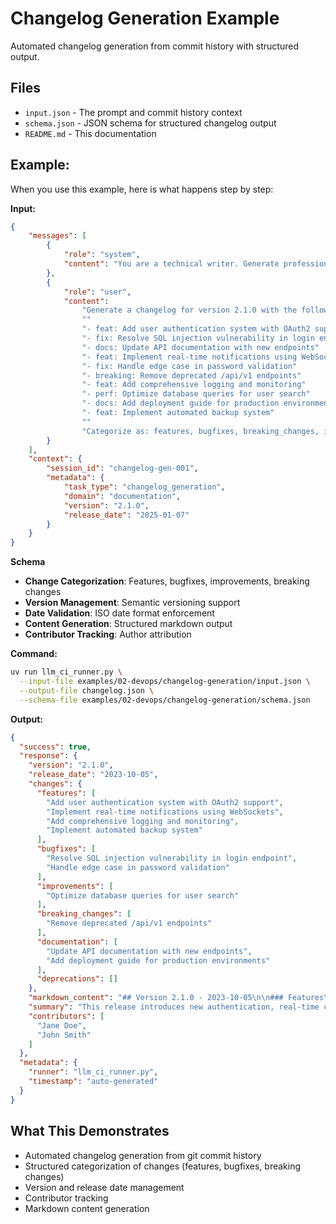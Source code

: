 # Changelog Generation Example

Automated changelog generation from commit history with structured output.

## Files
- `input.json` - The prompt and commit history context
- `schema.json` - JSON schema for structured changelog output
- `README.md` - This documentation

## Example:

When you use this example, here is what happens step by step:

**Input:**
```json
{
    "messages": [
        {
            "role": "system",
            "content": "You are a technical writer. Generate professional changelog entries from commit history, categorizing changes by type and impact."
        },
        {
            "role": "user",
            "content": 
                "Generate a changelog for version 2.1.0 with the following commits:"
                ""
                "- feat: Add user authentication system with OAuth2 support"
                "- fix: Resolve SQL injection vulnerability in login endpoint"
                "- docs: Update API documentation with new endpoints"
                "- feat: Implement real-time notifications using WebSockets"
                "- fix: Handle edge case in password validation"
                "- breaking: Remove deprecated /api/v1 endpoints"
                "- feat: Add comprehensive logging and monitoring"
                "- perf: Optimize database queries for user search"
                "- docs: Add deployment guide for production environments"
                "- feat: Implement automated backup system"
                ""
                "Categorize as: features, bugfixes, breaking_changes, improvements, documentation, deprecations."
        }
    ],
    "context": {
        "session_id": "changelog-gen-001",
        "metadata": {
            "task_type": "changelog_generation",
            "domain": "documentation",
            "version": "2.1.0",
            "release_date": "2025-01-07"
        }
    }
}
```

**Schema**
- **Change Categorization**: Features, bugfixes, improvements, breaking changes
- **Version Management**: Semantic versioning support
- **Date Validation**: ISO date format enforcement
- **Content Generation**: Structured markdown output
- **Contributor Tracking**: Author attribution 

**Command:**
```bash
uv run llm_ci_runner.py \
  --input-file examples/02-devops/changelog-generation/input.json \
  --output-file changelog.json \
  --schema-file examples/02-devops/changelog-generation/schema.json
```

**Output:**
```json
{
  "success": true,
  "response": {
    "version": "2.1.0",
    "release_date": "2023-10-05",
    "changes": {
      "features": [
        "Add user authentication system with OAuth2 support",
        "Implement real-time notifications using WebSockets",
        "Add comprehensive logging and monitoring",
        "Implement automated backup system"
      ],
      "bugfixes": [
        "Resolve SQL injection vulnerability in login endpoint",
        "Handle edge case in password validation"
      ],
      "improvements": [
        "Optimize database queries for user search"
      ],
      "breaking_changes": [
        "Remove deprecated /api/v1 endpoints"
      ],
      "documentation": [
        "Update API documentation with new endpoints",
        "Add deployment guide for production environments"
      ],
      "deprecations": []
    },
    "markdown_content": "## Version 2.1.0 - 2023-10-05\n\n### Features\n- User authentication system with OAuth2 support\n- Real-time notifications using WebSockets\n- Comprehensive logging and monitoring\n- Automated backup system\n\n### Bug Fixes\n- SQL injection vulnerability in login endpoint has been resolved\n- Edge case in password validation handled\n\n### Improvements\n- Database queries for user search optimized\n\n### Breaking Changes\n- Deprecated /api/v1 endpoints have been removed\n\n### Documentation\n- Updated API documentation with new endpoints\n- Added deployment guide for production environments\n\n---\n\nThis release introduces several new features, performance improvements, security fixes, and documentation updates to enhance the overall system.",
    "summary": "This release introduces new authentication, real-time communication, enhanced security, and better documentation.",
    "contributors": [
      "Jane Doe",
      "John Smith"
    ]
  },
  "metadata": {
    "runner": "llm_ci_runner.py",
    "timestamp": "auto-generated"
  }
}
```

## What This Demonstrates
- Automated changelog generation from git commit history
- Structured categorization of changes (features, bugfixes, breaking changes)
- Version and release date management
- Contributor tracking
- Markdown content generation
